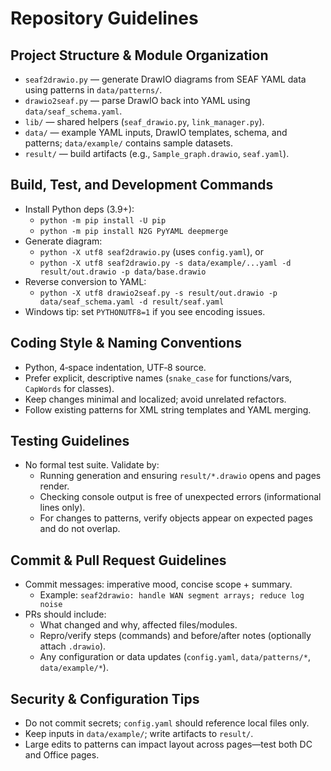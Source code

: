 # Repository Guidelines

## Project Structure & Module Organization
- `seaf2drawio.py` — generate DrawIO diagrams from SEAF YAML data using patterns in `data/patterns/`.
- `drawio2seaf.py` — parse DrawIO back into YAML using `data/seaf_schema.yaml`.
- `lib/` — shared helpers (`seaf_drawio.py`, `link_manager.py`).
- `data/` — example YAML inputs, DrawIO templates, schema, and patterns; `data/example/` contains sample datasets.
- `result/` — build artifacts (e.g., `Sample_graph.drawio`, `seaf.yaml`).

## Build, Test, and Development Commands
- Install Python deps (3.9+):
  - `python -m pip install -U pip`
  - `python -m pip install N2G PyYAML deepmerge`
- Generate diagram:
  - `python -X utf8 seaf2drawio.py` (uses `config.yaml`), or
  - `python -X utf8 seaf2drawio.py -s data/example/...yaml -d result/out.drawio -p data/base.drawio`
- Reverse conversion to YAML:
  - `python -X utf8 drawio2seaf.py -s result/out.drawio -p data/seaf_schema.yaml -d result/seaf.yaml`
- Windows tip: set `PYTHONUTF8=1` if you see encoding issues.

## Coding Style & Naming Conventions
- Python, 4‑space indentation, UTF‑8 source.
- Prefer explicit, descriptive names (`snake_case` for functions/vars, `CapWords` for classes).
- Keep changes minimal and localized; avoid unrelated refactors.
- Follow existing patterns for XML string templates and YAML merging.

## Testing Guidelines
- No formal test suite. Validate by:
  - Running generation and ensuring `result/*.drawio` opens and pages render.
  - Checking console output is free of unexpected errors (informational lines only).
  - For changes to patterns, verify objects appear on expected pages and do not overlap.

## Commit & Pull Request Guidelines
- Commit messages: imperative mood, concise scope + summary.
  - Example: `seaf2drawio: handle WAN segment arrays; reduce log noise`
- PRs should include:
  - What changed and why, affected files/modules.
  - Repro/verify steps (commands) and before/after notes (optionally attach `.drawio`).
  - Any configuration or data updates (`config.yaml`, `data/patterns/*`, `data/example/*`).

## Security & Configuration Tips
- Do not commit secrets; `config.yaml` should reference local files only.
- Keep inputs in `data/example/`; write artifacts to `result/`.
- Large edits to patterns can impact layout across pages—test both DC and Office pages.

